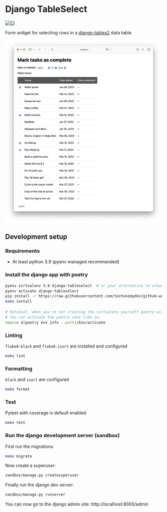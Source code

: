 # Django TableSelect
[![CI](https://github.com/techonomydev/django-tableselect/actions/workflows/ci.yml/badge.svg)](https://github.com/techonomydev/django-tableselect/actions/workflows/ci.yml)

Form widget for selecting rows in a [django-tables2](https://github.com/jieter/django-tables2/) data table.

<center>
    <img width="900" src="./docs/images/screenshot.png" alt="Screenshot of a form that allows selecting tasks in a table.">
</center>

## Development setup

### Requirements
- At least python 3.9 (pyenv managed recommended)


### Install the django app with poetry
```bash
pyenv virtualenv 3.9 django-tableselect  # or your alternative to create a venv
pyenv activate django-tableselect
pip install -r https://raw.githubusercontent.com/techonomydev/github-workflows/master/bootstrap-requirements.txt
make install

# Optional, when you're not creating the virtualenv yourself poetry will do it for you.
# You can activate the poetry venv like so:
source $(poetry env info --path)/bin/activate
```

### Linting
`flake8-black` and `flake8-isort` are installed and configured
```bash
make lint
```

### Formatting
`black` and `isort` are configured
```bash
make format
```


### Test
Pytest with coverage is default enabled
```bash
make test
```

### Run the django development server (sandbox)
First run the migrations:
```bash
make migrate
```

Now create a superuser:
```bash
sandbox/manage.py createsuperuser
```

Finally run the django dev server:
```bash
sandbox/manage.py runserver
```

You can now go to the django admin site: http://localhost:8000/admin
